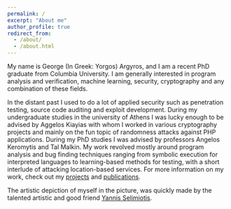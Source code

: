```yaml
---
permalink: /
excerpt: "About me"
author_profile: true
redirect_from: 
  - /about/
  - /about.html
---
```


My name is George (In Greek: Yorgos) Argyros, and I am a recent PhD graduate from Columbia University. I am generally interested in program analysis and verification, machine learning, security, cryptography and any combination of these  fields.

In the distant past I used to do a lot of applied security such as penetration testing, source code auditing and exploit development. During my undergraduate studies in the university of Athens I was lucky enough to be advised by Aggelos Kiayias with whom I worked in various cryptography projects and mainly on the fun topic of randomness attacks against PHP applications. 
During my PhD studies I was advised by professors Angelos Keromytis and Tal Malkin. My work revolved mostly around program analysis and bug finding techniques ranging from symbolic execution 
for interpreted languages to learning-based methods for testing, with a short interlude of attacking location-based services.
For more information on my work, check out my [projects](/projects/) and [publications](/publications/).

The artistic depiction of myself in the picture, was quickly made by the talented artistic and good friend [Yannis Selimiotis](https://www.instagram.com/yiannis.selimiotis/).
